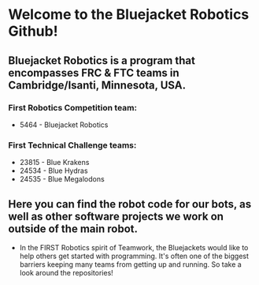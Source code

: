 # Welcome to the Bluejacket Robotics Github! 
## Bluejacket Robotics is a program that encompasses FRC & FTC teams in Cambridge/Isanti, Minnesota, USA.
### First Robotics Competition team:
- 5464 - Bluejacket Robotics
### First Technical Challenge teams:
- 23815 - Blue Krakens
- 24534 - Blue Hydras
- 24535 - Blue Megalodons

## Here you can find the robot code for our bots, as well as other software projects we work on outside of the main robot.

- In the FIRST Robotics spirit of Teamwork, the Bluejackets would like to help others get started with programming.
  It's often one of the biggest barriers keeping many teams from getting up and running.
  So take a look around the repositories!


<!---
5464programming/5464programming is a ✨ special ✨ repository because its `README.md` (this file) appears on your GitHub profile.
You can click the Preview link to take a look at your changes.
--->
